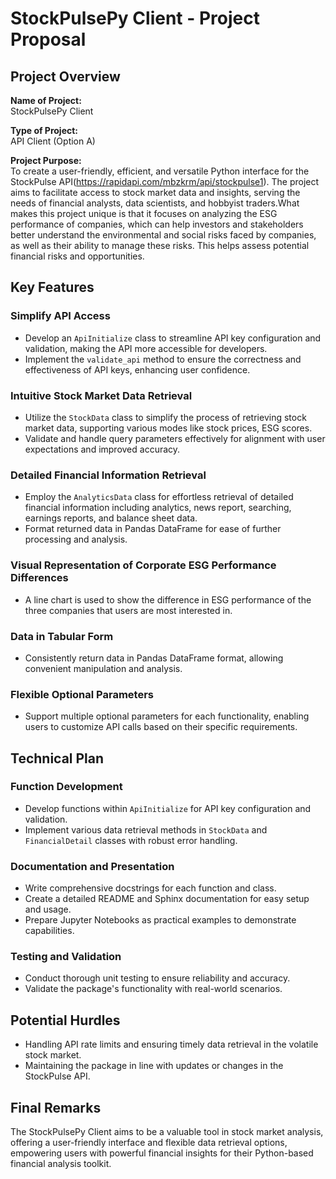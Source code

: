 # StockPulsePy Client - Project Proposal

## Project Overview

**Name of Project:**  
StockPulsePy Client

**Type of Project:**  
API Client (Option A)

**Project Purpose:**  
To create a user-friendly, efficient, and versatile Python interface for the StockPulse API(https://rapidapi.com/mbzkrm/api/stockpulse1). The project aims to facilitate access to stock market data and insights, serving the needs of financial analysts, data scientists, and hobbyist traders.What makes this project unique is that it focuses on analyzing the ESG performance of companies, which can help investors and stakeholders better understand the environmental and social risks faced by companies, as well as their ability to manage these risks. This helps assess potential financial risks and opportunities.

## Key Features

### Simplify API Access
- Develop an `ApiInitialize` class to streamline API key configuration and validation, making the API more accessible for developers.
- Implement the `validate_api` method to ensure the correctness and effectiveness of API keys, enhancing user confidence.

### Intuitive Stock Market Data Retrieval
- Utilize the `StockData` class to simplify the process of retrieving stock market data, supporting various modes like stock prices, ESG scores.
- Validate and handle query parameters effectively for alignment with user expectations and improved accuracy.

### Detailed Financial Information Retrieval
- Employ the `AnalyticsData` class for effortless retrieval of detailed financial information including analytics, news report, searching, earnings reports, and balance sheet data.
- Format returned data in Pandas DataFrame for ease of further processing and analysis.

### Visual Representation of Corporate ESG Performance Differences
- A line chart is used to show the difference in ESG performance of the three companies that users are most interested in.

### Data in Tabular Form
- Consistently return data in Pandas DataFrame format, allowing convenient manipulation and analysis.

### Flexible Optional Parameters
- Support multiple optional parameters for each functionality, enabling users to customize API calls based on their specific requirements.

## Technical Plan

### Function Development
- Develop functions within `ApiInitialize` for API key configuration and validation.
- Implement various data retrieval methods in `StockData` and `FinancialDetail` classes with robust error handling.

### Documentation and Presentation
- Write comprehensive docstrings for each function and class.
- Create a detailed README and Sphinx documentation for easy setup and usage.
- Prepare Jupyter Notebooks as practical examples to demonstrate capabilities.

### Testing and Validation
- Conduct thorough unit testing to ensure reliability and accuracy.
- Validate the package's functionality with real-world scenarios.

## Potential Hurdles
- Handling API rate limits and ensuring timely data retrieval in the volatile stock market.
- Maintaining the package in line with updates or changes in the StockPulse API.

## Final Remarks
The StockPulsePy Client aims to be a valuable tool in stock market analysis, offering a user-friendly interface and flexible data retrieval options, empowering users with powerful financial insights for their Python-based financial analysis toolkit.
